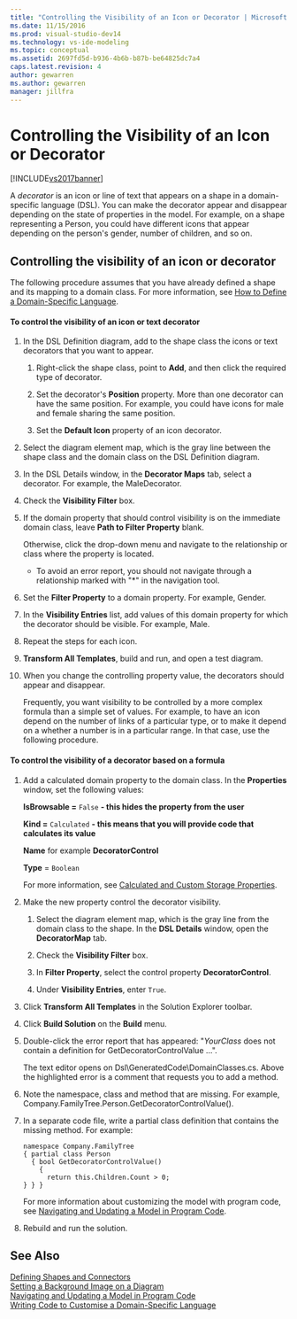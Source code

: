 ```yaml
---
title: "Controlling the Visibility of an Icon or Decorator | Microsoft Docs"
ms.date: 11/15/2016
ms.prod: visual-studio-dev14
ms.technology: vs-ide-modeling
ms.topic: conceptual
ms.assetid: 2697fd5d-b936-4b6b-b87b-be64825dc7a4
caps.latest.revision: 4
author: gewarren
ms.author: gewarren
manager: jillfra
---
```

# Controlling the Visibility of an Icon or Decorator
[!INCLUDE[vs2017banner](../includes/vs2017banner.md)]

A *decorator* is an icon or line of text that appears on a shape in a domain-specific language (DSL). You can make the decorator appear and disappear depending on the state of properties in the model. For example, on a shape representing a Person, you could have different icons that appear depending on the person's gender, number of children, and so on.  
  
## Controlling the visibility of an icon or decorator  
 The following procedure assumes that you have already defined a shape and its mapping to a domain class. For more information, see [How to Define a Domain-Specific Language](../modeling/how-to-define-a-domain-specific-language.md).  
  
#### To control the visibility of an icon or text decorator  
  
1. In the DSL Definition diagram, add to the shape class the icons or text decorators that you want to appear.  
  
   1.  Right-click the shape class, point to **Add**, and then click the required type of decorator.  
  
   2.  Set the decorator's **Position** property. More than one decorator can have the same position. For example, you could have icons for male and female sharing the same position.  
  
   3.  Set the **Default Icon** property of an icon decorator.  
  
2. Select the diagram element map, which is the gray line between the shape class and the domain class on the DSL Definition diagram.  
  
3. In the DSL Details window, in the **Decorator Maps** tab, select a decorator. For example, the MaleDecorator.  
  
4. Check the **Visibility Filter** box.  
  
5. If the domain property that should control visibility is on the immediate domain class, leave **Path to Filter Property** blank.  
  
    Otherwise, click the drop-down menu and navigate to the relationship or class where the property is located.  
  
   - To avoid an error report, you should not navigate through a relationship marked with "*" in the navigation tool.  
  
6. Set the **Filter Property** to a domain property. For example, Gender.  
  
7. In the **Visibility Entries** list, add values of this domain property for which the decorator should be visible. For example, Male.  
  
8. Repeat the steps for each icon.  
  
9. **Transform All Templates**, build and run, and open a test diagram.  
  
10. When you change the controlling property value, the decorators should appear and disappear.  
  
    Frequently, you want visibility to be controlled by a more complex formula than a simple set of values. For example, to have an icon depend on the number of links of a particular type, or to make it depend on a whether a number is in a particular range. In that case, use the following procedure.  
  
#### To control the visibility of a decorator based on a formula  
  
1. Add a calculated domain property to the domain class. In the **Properties** window, set the following values:  
  
     **IsBrowsable =**  `False`  **- this hides the property from the user**  
  
     **Kind =**  `Calculated`  **- this means that you will provide code that calculates its value**  
  
     **Name** for example **DecoratorControl**  
  
     **Type** = `Boolean`  
  
     For more information, see [Calculated and Custom Storage Properties](../modeling/calculated-and-custom-storage-properties.md).  
  
2. Make the new property control the decorator visibility.  
  
    1.  Select the diagram element map, which is the gray line from the domain class to the shape. In the **DSL Details** window, open the **DecoratorMap** tab.  
  
    2.  Check the **Visibility Filter** box.  
  
    3.  In **Filter Property**, select the control property **DecoratorControl**.  
  
    4.  Under **Visibility Entries**, enter `True`.  
  
3. Click **Transform All Templates** in the Solution Explorer toolbar.  
  
4. Click **Build Solution** on the **Build** menu.  
  
5. Double-click the error report that has appeared: "*YourClass* does not contain a definition for GetDecoratorControlValue ...".  
  
     The text editor opens on Dsl\GeneratedCode\DomainClasses.cs. Above the highlighted error is a comment that requests you to add a method.  
  
6. Note the namespace, class and method that are missing.  For example, Company.FamilyTree.Person.GetDecoratorControlValue().  
  
7. In a separate code file, write a partial class definition that contains the missing method. For example:  
  
    ```  
    namespace Company.FamilyTree  
    { partial class Person  
      { bool GetDecoratorControlValue()  
        {  
          return this.Children.Count > 0;  
    } } }  
    ```  
  
     For more information about customizing the model with program code, see [Navigating and Updating a Model in Program Code](../modeling/navigating-and-updating-a-model-in-program-code.md).  
  
8. Rebuild and run the solution.  
  
## See Also  
 [Defining Shapes and Connectors](../modeling/defining-shapes-and-connectors.md)   
 [Setting a Background Image on a Diagram](../modeling/setting-a-background-image-on-a-diagram.md)   
 [Navigating and Updating a Model in Program Code](../modeling/navigating-and-updating-a-model-in-program-code.md)   
 [Writing Code to Customise a Domain-Specific Language](../modeling/writing-code-to-customise-a-domain-specific-language.md)
